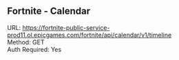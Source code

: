 ## Fortnite - Calendar

URL: https://fortnite-public-service-prod11.ol.epicgames.com/fortnite/api/calendar/v1/timeline \
Method: GET \
Auth Required: Yes
